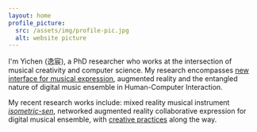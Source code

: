 ```yaml
---
layout: home
profile_picture:
  src: /assets/img/profile-pic.jpg
  alt: website picture
---
```


I'm Yichen (逸宸), a PhD researcher who works at the intersection of musical creativity and computer science. 
My research encompasses [new interface for musical expression](https://www.nime.org), augmented reality and the entangled nature of digital music ensemble in Human-Computer Interaction. 

My recent research works include: mixed reality musical instrument [_isometric-sen_](works), networked augmented reality collaborative expression for digital musical ensemble, with [creative practices](performances) along the way.


